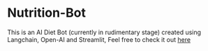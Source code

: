 # Nutrition-Bot
This is an AI Diet Bot (currently in rudimentary stage) created using Langchain, Open-AI and Streamlit, Feel free to check it out [here](https://ayush-2501.github.io)
